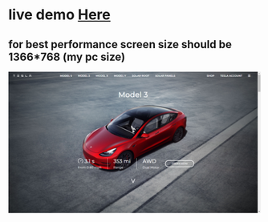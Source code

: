 # live demo <a href="https://gurelbs.github.io/tesla/">Here</a>

## for best performance screen size should be 1366*768 (my pc size) 

![section 1](https://github.com/gurelbs/BOOTCAMP/blob/main/Weekend%20assignments/Tesla%20Website%20-%201/section1.jpg?raw=true "section 1 screenshot")
